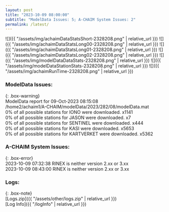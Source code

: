 ```yaml
---
layout: post
title: "2023-10-09 08:00:00"
subtitle: "ModelData Issues: 5; A-CHAIM System Issues: 2"
permalink: /latest/
---
```


![]({{ "/assets/img/achaimDataStatsShort-2328208.png" | relative_url }})
![]({{ "/assets/img/achaimDataStatsLong00-2328208.png" | relative_url }})
![]({{ "/assets/img/achaimDataStatsLong01-2328208.png" | relative_url }})
![]({{ "/assets/img/achaimDataStatsLong02-2328208.png" | relative_url }})
![]({{ "/assets/img/modelDataDataStats-2328208.png" | relative_url }})
![]({{ "/assets/img/modelDataStationStats-2328208.png" | relative_url }})
![]({{ "/assets/img/achaimRunTime-2328208.png" | relative_url }})


### ModelData Issues:  
  
{: .box-warning}  
 ModelData report for 09-Oct-2023 08:15:08   
 /home2/achaim1/A-CHAIM/modelData/2023/282/08/modelData.mat   
 0% of all possible stations for IONO were downloaded. x1141   
 0% of all possible stations for JASON were downloaded. x7   
 0% of all possible stations for SENTINEL were downloaded. x444   
 0% of all possible stations for KASI were downloaded. x5653   
 0% of all possible stations for KARTVERKET were downloaded. x5362   
  
### A-CHAIM System Issues:  
  
{: .box-error}  
2023-10-09 07:32:38 RINEX is neither version 2.xx or 3.xx  
2023-10-09 08:43:00 RINEX is neither version 2.xx or 3.xx  

### Logs:  
  
{: .box-note}  
[Logs.zip]({{ "/assets/other/logs.zip" | relative_url }})  
[Log Info]({{ "/logInfo" | relative_url }})  
